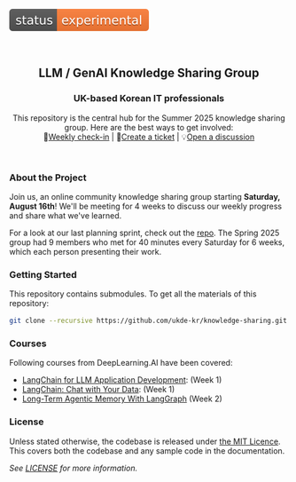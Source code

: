 [![status: experimental](https://github.com/GIScience/badges/raw/master/status/experimental.svg)](https://github.com/GIScience/badges#experimental)

<br/>
<div align="center">
    <h2 align="center">LLM / GenAI Knowledge Sharing Group</h2>
    <h3 align="center">UK-based Korean IT professionals</h3>
    <p align="center">
        This repository is the central hub for the Summer 2025 knowledge sharing group. Here are the best ways to get involved:
    <br/>
        👥<a href="https://github.com/orgs/ukde-kr/projects/2">Weekly check-in</a> |
        🚧<a href="https://github.com/ukde-kr/knowledge-sharing/issues">Create a ticket</a> |
        💡<a href="https://github.com/orgs/ukde-kr/discussions">Open a discussion</a>
    </p>
</div>

<br/>

### About the Project

Join us, an online community knowledge sharing group starting **Saturday, August 16th**! We'll be meeting for 4 weeks to discuss our weekly progress and share what we've learned.

For a look at our last planning sprint, check out the [repo](https://github.com/ukde-kr/planning). The Spring 2025 group had 9 members who met for 40 minutes every Saturday for 6 weeks, which each person presenting their work.

### Getting Started

This repository contains submodules. To get all the materials of this repository:

```bash
git clone --recursive https://github.com/ukde-kr/knowledge-sharing.git 
```

### Courses

Following courses from DeepLearning.AI have been covered:
- [LangChain for LLM Application Development](https://www.deeplearning.ai/short-courses/langchain-for-llm-application-development/): (Week 1)
- [LangChain: Chat with Your Data](https://www.deeplearning.ai/short-courses/langchain-chat-with-your-data/): (Week 1)
- [Long-Term Agentic Memory With LangGraph](https://learn.deeplearning.ai/courses/long-term-agentic-memory-with-langgraph) (Week 2)

### License

Unless stated otherwise, the codebase is released under [the MIT Licence][mit].
This covers both the codebase and any sample code in the documentation.

_See [LICENSE](./LICENSE) for more information._

[mit]: LICENCE
